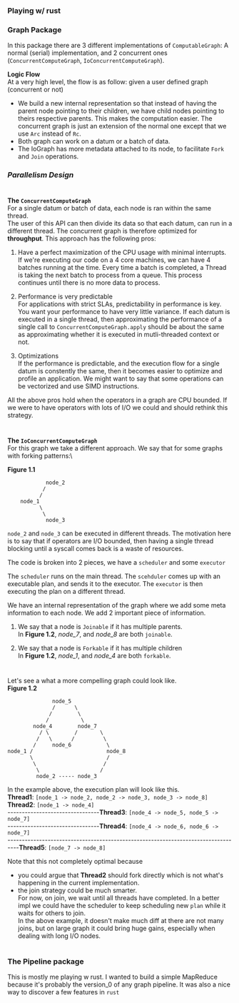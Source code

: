 ### Playing w/ rust

### Graph Package
In this package there are 3 different implementations of `ComputableGraph`: A normal (serial) implementation, and 2 concurrent ones (`ConcurrentComputeGraph`, `IoConcurrentComputeGraph`).

**Logic Flow**\
At a very high level, the flow is as follow: given a user defined graph (concurrent or not)
- We build a new internal representation so that instead of having the parent node pointing to their children, we have child nodes pointing to theirs respective parents.
 This makes the computation easier. 
 The concurrent graph is just an extension of the normal one except that we use `Arc` instead of `Rc`. 
- Both graph can work on a datum or a batch of data. 
- The IoGraph has more metadata attached to its node, to facilitate `Fork` and `Join` operations. 

### *Parallelism Design*
#
**The `ConcurrentComputeGraph`**\
For a single datum or batch of data, each node is ran within the same thread.  
The user of this API can then divide its data so that each datum, can run in a different thread.
The concurrent graph is therefore optimized for **throughput**. 
This approach has the following pros:
1. Have a perfect maximization of the CPU usage with minimal interrupts.\
If we're executing our code on a 4 core machines, we can have 4 batches running at the time. Every time a batch is completed, a Thread is taking the next batch to process from a queue. This process continues until there is no more data to process.

2. Performance is very predictable\
For applications with strict SLAs, predictability in performance is key. You want your performance to have very little variance.
If each datum is executed in a single thread, then approximating the performance of a single call to `ConcurrentComputeGraph.apply` should be about the same as approximating whether it is executed in mutli-threaded context or not. 

3. Optimizations\
If the performance is predictable, and the execution flow for a single datum is constently the same, then it becomes easier to optimize and profile an application.
We might want to say that some operations can be vectorized and use SIMD instructions.

All the above pros hold when the operators in a graph are CPU bounded. 
If we were to have operators with lots of I/O we could and should rethink this strategy.
#
**The `IoConcurrentComputeGraph`**\
For this graph we take a different approach. We say that for some graphs with forking patterns:\

**Figure 1.1**
```$xslt
            node_2
           /
          /
    node_1
          \
           \
            node_3  
```

`node_2` and `node_3` can be executed in different threads.
The motivation here is to say that if operators are I/O bounded, then having a single thread blocking until a syscall comes back is a waste of resources.

The code is broken into 2 pieces, we have a `scheduler` and some `executor`

The `scheduler` runs on the main thread. The `scehduler` comes up with an executable plan, and sends it to the executor. 
The `executor` is then executing the plan on a different thread.

We have an internal representation of the graph where we add some meta information to each node. 
We add 2 important piece of information. 
1. We say that a node is `Joinable` if it has multiple parents.\
In **Figure 1.2**, *node_7*, and *node_8* are both `joinable`.

2. We say that a node is `Forkable` if it has multiple children\
In **Figure 1.2**, *node_1*, and *node_4* are both `forkable`.

#
Let's see a what a more compelling graph could look like.\
**Figure 1.2**

```$xslt
              node_5
              /      \
             /        \
            /          \
        node_4        node_7
          / \        /       \
         /   \      /         \
        /     node_6           \
node_1 /                       node_8
       \                       /
        \                     /
         \                   /
         node_2 ----- node_3

``` 

In the example above, the execution plan will look like this.\
**Thread1**: `[node_1 -> node_2, node_2 -> node_3, node_3 -> node_8]`\
**Thread2**: `[node_1 -> node_4]`\
--------------------------------**Thread3**: `[node_4 -> node_5, node_5 -> node_7]`\
--------------------------------**Thread4**: `[node_4 -> node_6, node_6 -> node_7]`\
----------------------------------------------------------------------------------**Thread5**: `[node_7 -> node_8]`

Note that this not completely optimal because 
- you could argue that **Thread2** should fork directly which is not what's happening in the current implementation.
- the join strategy could be much smarter. \
For now, on join, we wait until all threads have completed. In a better impl we could have the scheduler to keep scheduling new `plan` while it waits for others to join. \
In the above example, it doesn't make much diff at there are not many joins, but on large graph it could bring huge gains, especially when dealing with long I/O nodes.
  

#
### The Pipeline package

This is mostly me playing w rust. 
I wanted to build a simple MapReduce because it's probably the version_0 of any graph pipeline.
It was also a nice way to discover a few features in `rust`
